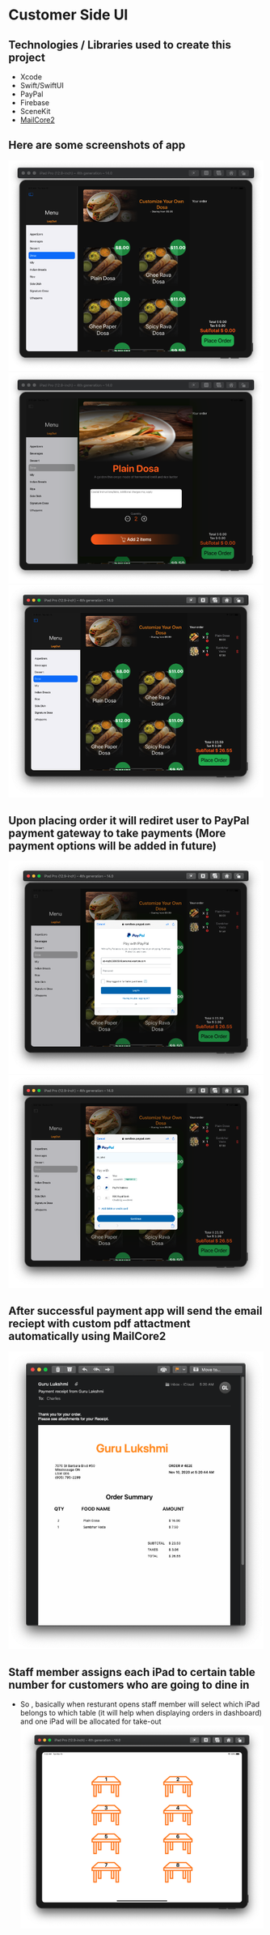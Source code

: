 # Customer Side UI 

## Technologies / Libraries used to create this project 
- Xcode
- Swift/SwiftUI
- PayPal
- Firebase
- SceneKit
- [MailCore2](https://github.com/MailCore/mailcore2)

## Here are some screenshots of app 
![](Images/img1.png)
![](Images/img7.png)
![](Images/img2.png)


## Upon placing order it will rediret user to PayPal payment gateway to take payments (More payment options will be added in future)
![](Images/img3.png)
![](Images/img4.png)

## After successful payment app will send the email reciept with custom pdf attactment automatically using MailCore2
![](Images/img5.png)

## Staff member assigns each iPad to certain table number for customers who are going to dine in 
- So , basically when resturant opens staff member will select which iPad belongs to which table (it will help when displaying orders in dashboard) and one iPad will be allocated for take-out
![](Images/img6.png)


